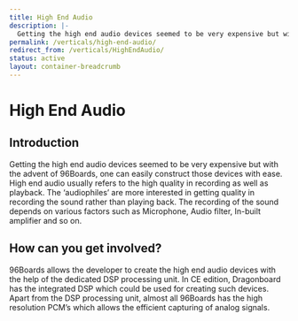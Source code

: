 ```yaml
---
title: High End Audio
description: |-
  Getting the high end audio devices seemed to be very expensive but with the advent of 96Boards, one can easily construct those devices with ease.
permalink: /verticals/high-end-audio/
redirect_from: /verticals/HighEndAudio/
status: active
layout: container-breadcrumb
---
```


# High End Audio

## Introduction

Getting the high end audio devices seemed to be very expensive but with the advent of 96Boards, one can easily construct those devices with ease. High end audio usually refers to the high quality in recording as well as playback. The ‘audiophiles’ are  more interested in getting quality in recording the sound rather than playing back. The recording of the sound depends on various factors such as Microphone, Audio filter, In-built amplifier and so on.


## How can you get involved?

96Boards allows the developer to create the high end audio devices with the help of the dedicated
DSP processing unit. In CE edition, Dragonboard has the integrated DSP which could be used for
creating such devices. Apart from the DSP processing unit, almost all 96Boards has the high
resolution PCM’s which allows the efficient capturing of analog signals.
